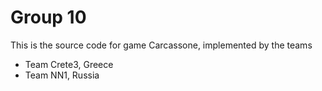 Group 10
==================

This is the source code for game Carcassone, implemented by the teams

* Team Crete3, Greece
* Team NN1, Russia
